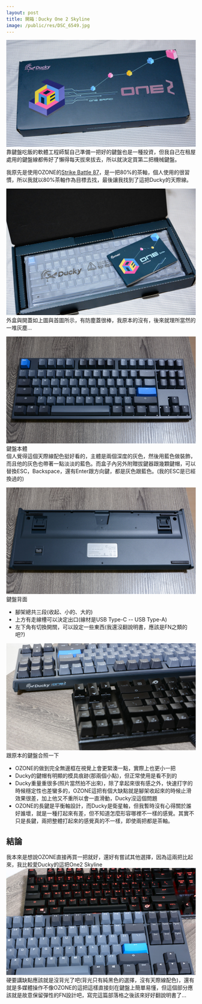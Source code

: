 ```yaml
---
layout: post
title: 開箱：Ducky One 2 Skyline
image: /public/res/DSC_6549.jpg
---
```


![](/public/res/DSC_6547.jpg)
靠鍵盤吃飯的軟體工程師幫自己準備一把好的鍵盤也是一種投資，但我自己在租屋處用的鍵盤線都佈好了懶得每天拔來拔去，所以就決定買第二把機械鍵盤。

我原先是使用OZONE的[Strike Battle 87](http://www.coolpc.com.tw/phpBB2/viewtopic.php?f=77&t=166565)，是一把80%的茶軸，個人使用的很習慣，所以我就以80%茶軸作為目標去找，最後讓我找到了這把Ducky的天際線。

<!-- more -->

![](/public/res/DSC_6549.jpg)
外盒與開蓋如上圖與首圖所示，有防塵蓋很棒，我原本的沒有，後來就理所當然的一堆灰塵...

![](/public/res/DSC_6545.jpg)
鍵盤本體  
個人覺得這個天際線配色挺好看的，主體是兩個深度的灰色，然後用藍色做裝飾，而且他的灰色也帶著一點淡淡的藍色。而盒子內另外附贈拔鍵器跟幾顆鍵帽，可以替換ESC，Backspace，還有Enter跟方向鍵，都是灰色跟藍色。(我的ESC是已經換過的)

![](/public/res/DSC_6546.jpg)
鍵盤背面  
+ 腳架總共三段(收起、小的、大的)
+ 上方有走線槽可以決定出口(線材是USB Type-C -- USB Type-A)
+ 左下角有切換開關，可以設定一些東西(我還沒翻說明書，應該是FN之類的吧?)

![](/public/res/DSC_6544.jpg)
跟原本的鍵盤合照一下
+ OZONE的做到完全無邊框在視覺上會更緊湊一點，實際上也更小一把
+ Ducky的鍵帽有明顯的模具痕跡(那兩個小點)，但正常使用是看不到的
+ Ducky重量重很多(照片當然拍不出來)，除了拿起來很有感之外，快速打字的時候穩定性也差蠻多的，OZONE這把有個大缺點就是腳架收起來的時候止滑效果很差，加上他又不重所以會一直滑動，Ducky沒這個問題
+ OZONE的長鍵是平衡軸設計，而Ducky是衛星軸，但我暫時沒有心得關於誰好誰壞，就是一種打起來有差，但不知道怎麼形容哪裡不一樣的感覺。其實不只是長鍵，兩把整體打起來的感覺真的不一樣，即使兩把都是茶軸。

## 結論
我本來是想說OZONE直接再買一把就好，還好有嘗試其他選擇，因為這兩把比起來，我比較愛Ducky的這把One2 Skyline
![](/public/res/DSC_6542.jpg)
硬要講缺點應該就是沒背光了吧(背光只有純黑色的選擇，沒有天際線配色)，還有就是多媒體操作不像OZONE的這把這樣直接刻在鍵盤上簡單易懂，但這個部分應該就是故意保留彈性的FN設計吧，寫完這篇部落格之後該來好好翻說明書了...